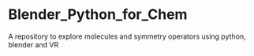 # Blender_Python_for_Chem
A repository to explore molecules and symmetry operators using python, blender and VR
